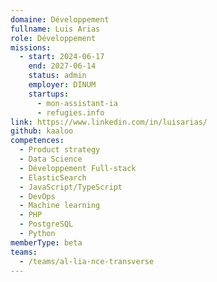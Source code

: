```yaml
---
domaine: Développement
fullname: Luis Arias
role: Développement
missions:
  - start: 2024-06-17
    end: 2027-06-14
    status: admin
    employer: DINUM
    startups:
      - mon-assistant-ia
      - refugies.info
link: https://www.linkedin.com/in/luisarias/
github: kaaloo
competences:
  - Product strategy
  - Data Science
  - Développement Full-stack
  - ElasticSearch
  - JavaScript/TypeScript
  - DevOps
  - Machine learning
  - PHP
  - PostgreSQL
  - Python
memberType: beta
teams:
  - /teams/al-lia-nce-transverse
---
```

